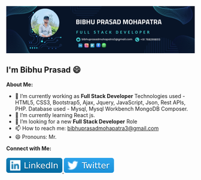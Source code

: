 <a href="https://in.linkedin.com/in/bibhu-prasad-mohapatra-638b88223">
  <img src="buttons/bibhu_prasad.png" alt="Profile Image" />
</a>


<h2 class="text-center"> I'm Bibhu Prasad 😄 </h2>

**About Me:**
- 🔭 I’m currently working as **Full Stack Developer**
  Technologies used - HTML5, CSS3, Bootstrap5, Ajax, Jquery, JavaScript, Json, Rest APIs, PHP.
  Database used - Mysql, Mysql Workbench MongoDB Composer.
- 🌱 I’m currently learning
  React js.
- 🤔 I’m looking for a new **Full Stack Developer** Role
- 📫 How to reach me: bibhuprasadmohapatra3@gmail.com
- 😄 Pronouns: Mr.

<b>**Connect with Me:**</b>
<br/>
<br/>
<a href="https://in.linkedin.com/in/bibhu-prasad-mohapatra-638b88223">
  <img src="buttons/linkedin.svg" alt="Linkedin Image" />
</a>
<a href="https://in.linkedin.com/in/bibhu-prasad-mohapatra-638b88223">
  <img src="buttons/twitter.svg" alt="Twitter Image" />
</a>